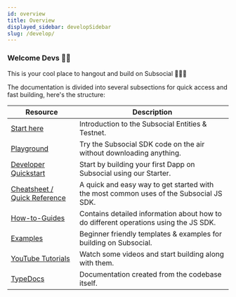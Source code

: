 ```yaml
---
id: overview
title: Overview
displayed_sidebar: developSidebar
slug: /develop/
---
```


### Welcome Devs 👋🏼

This is your cool place to hangout and build on Subsocial 🧑🏻‍💻

The documentation is divided into several subsections for quick access and fast building, here's the structure:

| Resource                                                                    | Description                                                                                     |
| --------------------------------------------------------------------------- | ----------------------------------------------------------------------------------------------- |
| [Start here](/docs/develop/getting-started/introduction)                    | Introduction to the Subsocial Entities & Testnet.                                                              |
| [Playground](https://play.subsocial.network)                       | Try the Subsocial SDK code on the air without downloading anything.                             |
| [Developer Quickstart](/docs/develop/subsocial-starter)                       | Start by building your first Dapp on Subsocial using our Starter.                             |
| [Cheatsheet / Quick Reference](/docs/develop/quick-reference)               | A quick and easy way to get started with the most common uses of the Subsocial JS SDK.          |
| [How-to-Guides](/docs/develop/how-to-guides/installation)                   | Contains detailed information about how to do different operations using the JS SDK. |
| [Examples](https://github.com/dappforce?q=example&type=all&language=&sort=) | Beginner friendly templates & examples for building on Subsocial.                               |
| [YouTube Tutorials](https://youtu.be/jeTrpltqAqc)                           | Watch some videos and start building along with them.                                           |
| [TypeDocs](https://docs.subsocial.network/js-docs/js-sdk/index.html)        | Documentation created from the codebase itself.                                                 |

